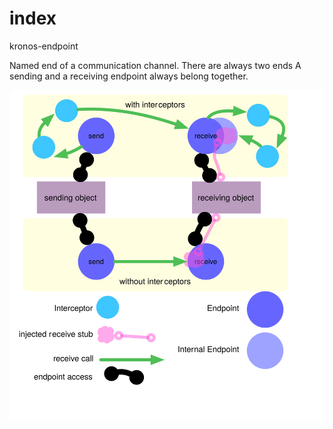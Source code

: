 index
=====

kronos-endpoint

Named end of a communication channel.
There are always two ends A sending and a receiving endpoint always belong together.

![request forwarding](images/requestForwarding.svg)
